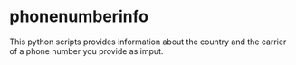# phonenumberinfo
This python scripts provides information about the country and the carrier of a phone number you provide as imput.
